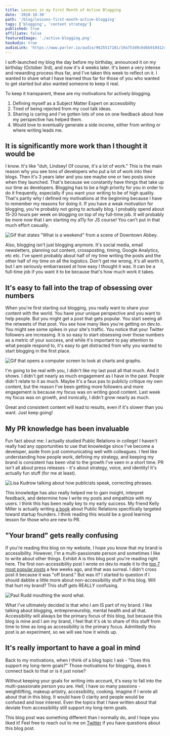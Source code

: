 ```yaml
---
title: Lessons in my First Month of Active Blogging
date: '2018-10-30'
path: '/blog/lessons-first-month-active-blogging'
tags: ['blogging', 'content strategy']
published: true
affiliate: false
featuredImage: './active-blogging.png'
hasAudio: true
audioLink: 'https://www.parler.io/audio/9625517181/19a753d9c6dbb910412cfa899fd86ae80e64a05b.c402014b-649e-4e13-a9d0-023f90ca14b8.mp3'
---
```


I soft-launched my blog the day before my birthday, announced it on my birthday (October 3rd), and now it's 4 weeks later. It's been a very intense and rewarding process thus far, and I've taken this week to reflect on it. I wanted to share what I have learned thus far for those of you who wanted to get started but also wanted someone to keep it real.

To keep it transparent, these are my motivations for actively blogging.

1. Defining myself as a Subject Matter Expert on accessibility
2. Tired of being rejected from my cool talk ideas.
3. Sharing is caring and I've gotten lots of one on one feedback about how my perspective has helped them.
4. Would love to eventually generate a side income, either from writing or where writing leads me.

## It is significantly more work than I thought it would be

I know. It's like "duh, Lindsey! Of course, it's a lot of work." This is the main reason why you see tons of developers who put a lot of work into their blogs. Then it's 3 years later and you see maybe one or two posts since when they launched. That's because we constantly have things that take up our time as developers. Blogging has to be a high priority for you in order to do it frequently, especially if you want your writing to be of high quality. That's partly why I defined my motivations at the beginning because I have to remember my reasons for doing it. If you have a weak motivation for blogging, you're probably not going to actually blog. I probably spend about 15-20 hours per week on blogging on top of my full-time job. It will probably be more now that I am starting my a11y for JS course! You can't put in that much effort casually.

![Gif that states "What is a weekend" from a scene of Downtown Abbey.](https://media.giphy.com/media/Gsrj1RAgVBQ9q/giphy.gif)

Also, blogging isn't just blogging anymore. It's social media, email newsletters, planning out content, crossposting, timing, Google Analytics, etc etc. I've spent probably about half of my time writing the posts and the other half of my time on all the logistics. Don't get me wrong, it's all worth it, but I am seriously embarrassed at how easy I thought it was. It can be a full-time job if you want it to be because that's how much work it takes.

## It's easy to fall into the trap of obsessing over numbers

When you're first starting out blogging, you really want to share your content with the world. You have your unique perspective and you want to help people. But you might get a post that gets popular. You start seeing all the retweets of that post. You see how many likes you're getting on dev.to. You might see some spikes in your site's traffic. You notice that your Twitter followers are increasing. It is so easy to start obsessing over those numbers as a metric of your success, and while it's important to pay attention to what people respond to, it's easy to get distracted from why you wanted to start blogging in the first place.

![Gif that opens a computer screen to look at charts and graphs.](https://media.giphy.com/media/l46Cy1rHbQ92uuLXa/giphy.gif)

I'm going to be real with you, I didn't like my last post all that much. And it shows. I didn't get nearly as much engagement as I have in the past. People didn't relate to it as much. Maybe it's a faux pas to publicly critique my own content, but the reason I've been getting more followers and more engagement is because my focus was on writing good content. Last week my focus was on growth, and ironically, I didn't grow nearly as much.

Great and consistent content will lead to results, even if it's slower than you want. Just keep going!

## My PR knowledge has been invaluable

Fun fact about me: I actually studied Public Relations in college! I haven't really had any opportunities to use that knowledge since I've become a developer, aside from just communicating well with colleagues. I feel like understanding how people work, defining my strategy, and keeping my brand is consistent has been vital to the growth I've seen in a short time. PR isn't all about press releases - it's about strategy, voice, and identity! It's actually fun stuff (for me at least).

![Lisa Kudrow talking about how publicists speak, correcting phrases.](https://media.giphy.com/media/TlK63EEEdDBzPHAMtc4/giphy.gif)

This knowledge has also really helped me to gain insight, interpret feedback, and determine how I write my posts and empathize with my users. I think this has been really key to my early success. My friend Kelly Miller is actually writing [a book](https://getattention.co/) about Public Relations specifically targeted toward startup founders. I think reading this would be a good learning lesson for those who are new to PR.

## "Your brand" gets really confusing

If you're reading this blog on my website, I hope you know that my brand is accessibility. However, I'm a multi-passionate person and sometimes I like to write about other things. Exhibit A is this blog post you're reading right here. The first non-accessibility post I wrote on dev.to made it to the [top 7 most popular posts](https://dev.to/devteam/the-7-most-popular-dev-posts-from-the-past-week-2bdb) a few weeks ago, and that was surreal. I didn't cross post it because it was "off brand." But was it? I started to question if I should dabble a little more about non-accessibility stuff in this blog. Will that hurt my brand? This stuff gets REALLY confusing.

![Paul Rudd mouthing the word what.](https://media.giphy.com/media/GmdFiZtdJtQty/giphy.gif)

What I've ultimately decided is that who I am IS part of my brand. I like talking about blogging, entrepreneurship, mental health and all that. Accessibility will always be the primary focus of this blog, but because this blog is mine and I am my brand, I feel that it's ok to share of this stuff from time to time as long as accessibility is the primary focus. Admittedly this post is an experiment, so we will see how it winds up.

## It's really important to have a goal in mind

Back to my motivations, when I think of a blog topic I ask - "Does this support my long-term goals?" Those motivations for blogging, does it connect back to that or is it just noise?

Without keeping your goals for writing into account, it's easy to fall into the multi-passionate person you are. Hell, I have so many passions - weightlifting, makeup artistry, accessibility, cooking. Imagine if I wrote all about that in this blog. It would have 0 clarity and people would be confused and lose interest. Even the topics that I have written about that deviate from accessibility still support my long-term goals.

This blog post was something different than I normally do, and I hope you liked it! Feel free to reach out to me on [Twitter](https://twitter.com/littlekope0903) if you have questions about this blog post.
